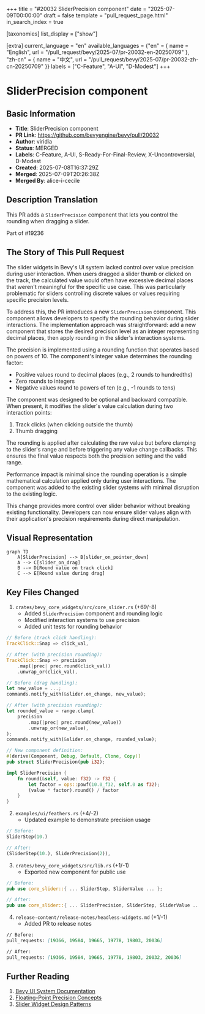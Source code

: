 +++
title = "#20032 SliderPrecision component"
date = "2025-07-09T00:00:00"
draft = false
template = "pull_request_page.html"
in_search_index = true

[taxonomies]
list_display = ["show"]

[extra]
current_language = "en"
available_languages = {"en" = { name = "English", url = "/pull_request/bevy/2025-07/pr-20032-en-20250709" }, "zh-cn" = { name = "中文", url = "/pull_request/bevy/2025-07/pr-20032-zh-cn-20250709" }}
labels = ["C-Feature", "A-UI", "D-Modest"]
+++

# SliderPrecision component

## Basic Information
- **Title**: SliderPrecision component
- **PR Link**: https://github.com/bevyengine/bevy/pull/20032
- **Author**: viridia
- **Status**: MERGED
- **Labels**: C-Feature, A-UI, S-Ready-For-Final-Review, X-Uncontroversial, D-Modest
- **Created**: 2025-07-08T16:37:29Z
- **Merged**: 2025-07-09T20:26:38Z
- **Merged By**: alice-i-cecile

## Description Translation
This PR adds a `SliderPrecision` component that lets you control the rounding when dragging a slider.

Part of #19236 

## The Story of This Pull Request

The slider widgets in Bevy's UI system lacked control over value precision during user interaction. When users dragged a slider thumb or clicked on the track, the calculated value would often have excessive decimal places that weren't meaningful for the specific use case. This was particularly problematic for sliders controlling discrete values or values requiring specific precision levels.

To address this, the PR introduces a new `SliderPrecision` component. This component allows developers to specify the rounding behavior during slider interactions. The implementation approach was straightforward: add a new component that stores the desired precision level as an integer representing decimal places, then apply rounding in the slider's interaction systems.

The precision is implemented using a rounding function that operates based on powers of 10. The component's integer value determines the rounding factor:
- Positive values round to decimal places (e.g., 2 rounds to hundredths)
- Zero rounds to integers
- Negative values round to powers of ten (e.g., -1 rounds to tens)

The component was designed to be optional and backward compatible. When present, it modifies the slider's value calculation during two interaction points:
1. Track clicks (when clicking outside the thumb)
2. Thumb dragging

The rounding is applied after calculating the raw value but before clamping to the slider's range and before triggering any value change callbacks. This ensures the final value respects both the precision setting and the valid range.

Performance impact is minimal since the rounding operation is a simple mathematical calculation applied only during user interactions. The component was added to the existing slider systems with minimal disruption to the existing logic.

This change provides more control over slider behavior without breaking existing functionality. Developers can now ensure slider values align with their application's precision requirements during direct manipulation.

## Visual Representation

```mermaid
graph TD
    A[SliderPrecision] --> B[slider_on_pointer_down]
    A --> C[slider_on_drag]
    B --> D[Round value on track click]
    C --> E[Round value during drag]
```

## Key Files Changed

1. `crates/bevy_core_widgets/src/core_slider.rs` (+69/-8)
   - Added `SliderPrecision` component and rounding logic
   - Modified interaction systems to use precision
   - Added unit tests for rounding behavior

```rust
// Before (track click handling):
TrackClick::Snap => click_val,

// After (with precision rounding):
TrackClick::Snap => precision
    .map(|prec| prec.round(click_val))
    .unwrap_or(click_val),
```

```rust
// Before (drag handling):
let new_value = ...;
commands.notify_with(&slider.on_change, new_value);

// After (with precision rounding):
let rounded_value = range.clamp(
    precision
        .map(|prec| prec.round(new_value))
        .unwrap_or(new_value),
);
commands.notify_with(&slider.on_change, rounded_value);
```

```rust
// New component definition:
#[derive(Component, Debug, Default, Clone, Copy)]
pub struct SliderPrecision(pub i32);

impl SliderPrecision {
    fn round(&self, value: f32) -> f32 {
        let factor = ops::powf(10.0_f32, self.0 as f32);
        (value * factor).round() / factor
    }
}
```

2. `examples/ui/feathers.rs` (+4/-2)
   - Updated example to demonstrate precision usage

```rust
// Before:
SliderStep(10.)

// After:
(SliderStep(10.), SliderPrecision(2)),
```

3. `crates/bevy_core_widgets/src/lib.rs` (+1/-1)
   - Exported new component for public use

```rust
// Before:
pub use core_slider::{ ... SliderStep, SliderValue ... };

// After:
pub use core_slider::{ ... SliderPrecision, SliderStep, SliderValue ... };
```

4. `release-content/release-notes/headless-widgets.md` (+1/-1)
   - Added PR to release notes

```markdown
// Before:
pull_requests: [19366, 19584, 19665, 19778, 19803, 20036]

// After:
pull_requests: [19366, 19584, 19665, 19778, 19803, 20032, 20036]
```

## Further Reading
1. [Bevy UI System Documentation](https://docs.rs/bevy_ui/latest/bevy_ui/)
2. [Floating-Point Precision Concepts](https://en.wikipedia.org/wiki/Floating-point_arithmetic#Precision_limitations)
3. [Slider Widget Design Patterns](https://material.io/components/sliders)